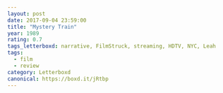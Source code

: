```yaml
---
layout: post 
date: 2017-09-04 23:59:00
title: "Mystery Train"
year: 1989
rating: 0.7
tags_letterboxd: narrative, FilmStruck, streaming, HDTV, NYC, Leah
tags:
  - film
  - review
category: Letterboxd
canonical: https://boxd.it/jRtbp
---
```


